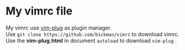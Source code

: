 # My vimrc file
My vimrc use [vim-plug](https://github.com/junegunn/vim-plug) as plugin manager.  
Use `git clone https://github.com/bickman/vimrc` to download vimrc.   
Use the **vim-plug.html** in document `autoload` to download `vim-plug` .
